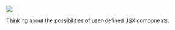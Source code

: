 ![](https://db-feed.s3.us-east-1.amazonaws.com/next-s3-uploads/e2b63664-a7e1-43ff-8450-9dbae0bfccaf/shot-2023-04-30_11-11-07.png)

Thinking about the possibilities of user-defined JSX components.